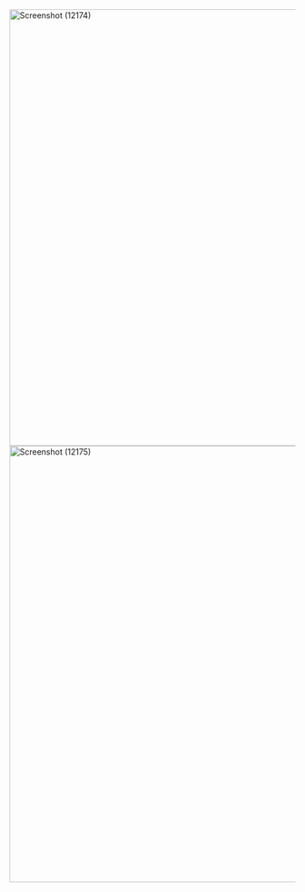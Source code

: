 <img width="1366" height="768" alt="Screenshot (12174)" src="https://github.com/user-attachments/assets/5663d507-55d6-4291-9115-3c6bfcb48480" />



<img width="1366" height="768" alt="Screenshot (12175)" src="https://github.com/user-attachments/assets/a528eb7d-6223-4140-8b90-487ee85db037" />
